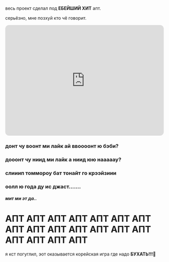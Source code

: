 весь проект сделал под **ЕБЕЙШИЙ ХИТ** апт.

серьёзно, мне позхуй кто чё говорит.

[<iframe style="border-radius:12px" src="https://open.spotify.com/embed/track/4wJ5Qq0jBN4ajy7ouZIV1c?utm_source=generator" width="100%" height="352" frameBorder="0" allowfullscreen="" allow="autoplay; clipboard-write; encrypted-media; fullscreen; picture-in-picture" loading="lazy"></iframe>](https://open.spotify.com/track/4wJ5Qq0jBN4ajy7ouZIV1c?si=a8efac69a8594bfc)

### донт чу воонт ми лайк ай ввоооонт ю бэби?

### дооонт чу ниид ми лайк а ниид юю нааааау?

### слииип томмороу бат тонайт го крээйзиии

### оолл ю года ду ис джаст.......

##### мит ми эт да..

# АПТ АПТ АПТ АПТ АПТ АПТ АПТ АПТ АПТ АПТ АПТ АПТ АПТ АПТ АПТ АПТ АПТ АПТ

я кст погуглил, эот оказывается корейская игра где надо **БУХАТЬ!!!**💖
